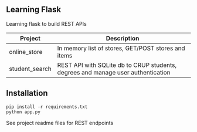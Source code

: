 ## Learning Flask
Learning flask to build REST APIs

| Project | Description |
| ---- | ---- |
| online_store | In memory list of stores, GET/POST stores and items |
| student_search | REST API with SQLite db to CRUP students, degrees and manage user authentication |

## Installation

```
pip install -r requirements.txt
python app.py
```

See project readme files for REST endpoints